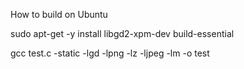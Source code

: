 How to build on Ubuntu


sudo apt-get -y install libgd2-xpm-dev build-essential


gcc test.c -static -lgd -lpng  -lz -ljpeg -lm -o test